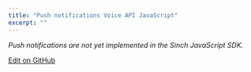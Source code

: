 ```yaml
---
title: "Push notifications Voice API JavaScript"
excerpt: ""
---
```

*Push notifications are not yet implemented in the Sinch JavaScript SDK.*


<a class="edit-on-github" target="_blank" href="https://github.com/sinch/docs/blob/master/docs/voice/voice-for-js/voice-js-push-notifications.md">Edit on GitHub</a>